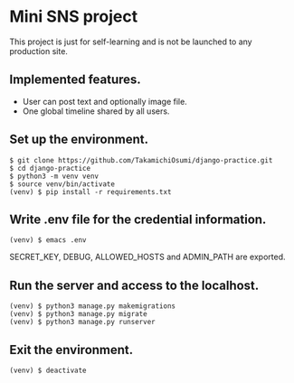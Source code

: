 # Mini SNS project

This project is just for self-learning and is not be launched to any production site.

## Implemented features.

* User can post text and optionally image file.
* One global timeline shared by all users.

## Set up the environment.

```
$ git clone https://github.com/TakamichiOsumi/django-practice.git
$ cd django-practice
$ python3 -m venv venv
$ source venv/bin/activate
(venv) $ pip install -r requirements.txt
```

## Write .env file for the credential information.

```
(venv) $ emacs .env
```

SECRET_KEY, DEBUG, ALLOWED_HOSTS and ADMIN_PATH are exported.

## Run the server and access to the localhost.

```
(venv) $ python3 manage.py makemigrations
(venv) $ python3 manage.py migrate
(venv) $ python3 manage.py runserver
```

## Exit the environment.

```
(venv) $ deactivate
```
